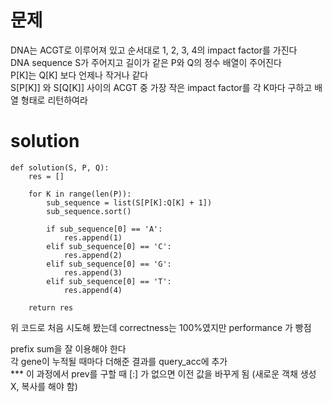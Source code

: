 # 문제

DNA는 ACGT로 이루어져 있고 순서대로 1, 2, 3, 4의 impact factor를 가진다  
DNA sequence S가 주어지고 길이가 같은 P와 Q의 정수 배열이 주어진다  
P[K]는 Q[K] 보다 언제나 작거나 같다  
S[P[K]] 와 S[Q[K]] 사이의 ACGT 중 가장 작은 impact factor를 각 K마다 구하고 배열 형태로 리턴하여라  

# solution

```{.python}
def solution(S, P, Q):
    res = []

    for K in range(len(P)):
        sub_sequence = list(S[P[K]:Q[K] + 1])
        sub_sequence.sort()

        if sub_sequence[0] == 'A':
            res.append(1)
        elif sub_sequence[0] == 'C':
            res.append(2)
        elif sub_sequence[0] == 'G':
            res.append(3)
        elif sub_sequence[0] == 'T':
            res.append(4)

    return res
```

위 코드로 처음 시도해 봤는데 correctness는 100%였지만 performance 가 빵점  

prefix sum을 잘 이용해야 한다  
각 gene이 누적될 때마다 더해준 결과를 query_acc에 추가  
*** 이 과정에서 prev를 구할 때 [:] 가 없으면 이전 값을 바꾸게 됨 (새로운 객채 생성 X, 복사를 해야 함)  
